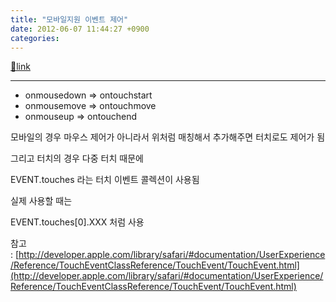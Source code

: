 ```yaml
---
title: "모바일지원 이벤트 제어"
date: 2012-06-07 11:44:27 +0900
categories: 
---
```

[🔗link](http://www.mins01.com/mh/tech/read/775)
***


- onmousedown =&gt; ontouchstart
- onmousemove =&gt; ontouchmove
- onmouseup =&gt; ontouchend

  




모바일의 경우 마우스 제어가 아니라서 위처럼 매칭해서 추가해주면 터치로도 제어가 됨

  


그리고 터치의 경우 다중 터치 때문에

EVENT.touches 라는 터치 이벤트 콜렉션이 사용됨

실제 사용할 때는

EVENT.touches[0].XXX 처럼 사용

참고 : [http://developer.apple.com/library/safari/#documentation/UserExperience/Reference/TouchEventClassReference/TouchEvent/TouchEvent.html](http://developer.apple.com/library/safari/#documentation/UserExperience/Reference/TouchEventClassReference/TouchEvent/TouchEvent.html)  
  
  

